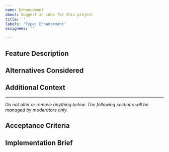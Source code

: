 ```yaml
---
name: Enhancement
about: Suggest an idea for this project
title: ''
labels: 'Type: Enhancement'
assignees: ''

---
```


## Feature Description

<!-- A clear and concise description of what the problem is and what you want to happen. -->

## Alternatives Considered

<!-- A clear and concise description of any alternative solutions or features you've considered. -->

## Additional Context

<!-- Add any other context or screenshots about the feature request. -->

---

_Do not alter or remove anything below. The following sections will be managed by moderators only._

## Acceptance Criteria

<!-- One or more bullet points for acceptance criteria. -->

## Implementation Brief

<!-- One or more bullet points for how to technically implement the feature. -->
